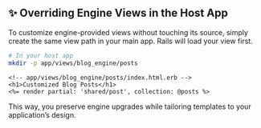 ## ✨ Overriding Engine Views in the Host App

To customize engine-provided views without touching its source, simply create the same view path in your main app. Rails will load your view first.

```bash
# In your host app
mkdir -p app/views/blog_engine/posts
```

```erb
<!-- app/views/blog_engine/posts/index.html.erb -->
<h1>Customized Blog Posts</h1>
<%= render partial: 'shared/post', collection: @posts %>
```

This way, you preserve engine upgrades while tailoring templates to your application’s design.